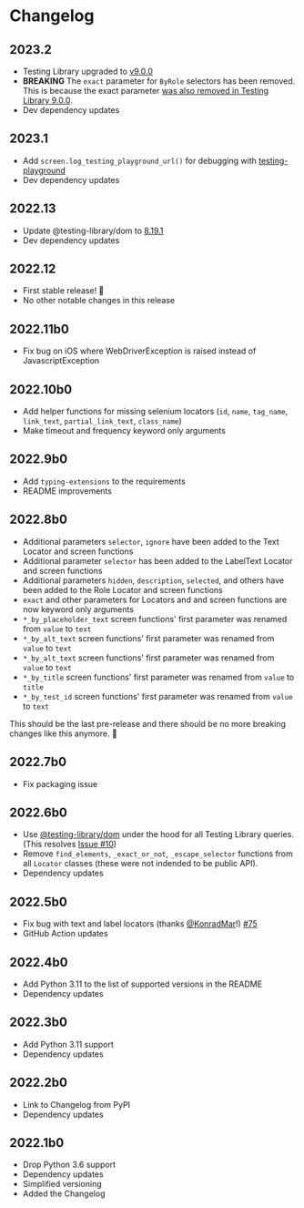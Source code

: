 # Changelog

## 2023.2
- Testing Library upgraded to [v9.0.0](https://github.com/testing-library/dom-testing-library/releases/tag/v9.0.0)
- **BREAKING** The `exact` parameter for `ByRole` selectors has been removed. This is because the exact parameter [was also removed in Testing Library 9.0.0](https://github.com/testing-library/dom-testing-library/pull/1211).
- Dev dependency updates
## 2023.1
- Add `screen.log_testing_playground_url()` for debugging with [testing-playground](https://testing-playground.com/)
- Dev dependency updates

## 2022.13
- Update @testing-library/dom to [8.19.1](https://github.com/testing-library/dom-testing-library/releases/tag/v8.19.1)
- Dev dependency updates

## 2022.12
- First stable release! 🎉
- No other notable changes in this release

## 2022.11b0
- Fix bug on iOS where WebDriverException is raised instead of JavascriptException

## 2022.10b0
- Add helper functions for missing selenium locators (`id`, `name`, `tag_name`, `link_text`, `partial_link_text`, `class_name`)
- Make timeout and frequency keyword only arguments

## 2022.9b0
- Add `typing-extensions` to the requirements
- README improvements

## 2022.8b0
- Additional parameters `selector`, `ignore` have been added to the Text Locator and screen functions
- Additional parameter `selector` has been added to the LabelText Locator and screen functions
- Additional parameters `hidden`, `description`, `selected`, and others have been added to the Role Locator and screen functions
- `exact` and other parameters for Locators and and screen functions are now keyword only arguments
- `*_by_placeholder_text` screen functions' first parameter was renamed from `value` to `text`
- `*_by_alt_text` screen functions' first parameter was renamed from `value` to `text`
- `*_by_alt_text` screen functions' first parameter was renamed from `value` to `text`
- `*_by_title` screen functions' first parameter was renamed from `value` to `title`
- `*_by_test_id` screen functions' first parameter was renamed from `value` to `text`

This should be the last pre-release and there should be no more breaking changes like this anymore. 🤞

## 2022.7b0
- Fix packaging issue

## 2022.6b0
- Use [@testing-library/dom](https://www.npmjs.com/package/@testing-library/dom) under the hood for all Testing Library queries. (This resolves [Issue #10](https://github.com/anze3db/selenium-testing-library/issues/10))
- Remove `find_elements`, `_exact_or_not`, `_escape_selector` functions from all `Locator` classes (these were not indended to be public API).
- Dependency updates

## 2022.5b0
- Fix bug with text and label locators (thanks [@KonradMar](https://github.com/KonradMar)!) [#75](https://github.com/anze3db/selenium-testing-library/pull/75)
- GitHub Action updates

## 2022.4b0
- Add Python 3.11 to the list of supported versions in the README
- Dependency updates

## 2022.3b0

- Add Python 3.11 support
- Dependency updates

## 2022.2b0

- Link to Changelog from PyPI
- Dependency updates

## 2022.1b0

- Drop Python 3.6 support
- Dependency updates
- Simplified versioning
- Added the Changelog
